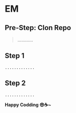 # EM

## Pre-Step: Clon Repo

> ............

## Step 1

``` ............. ```

## Step 2

``` ............. ```

 
__Happy Codding 😎☕~__
